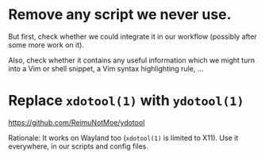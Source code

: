 # Remove any script we never use.

But first, check  whether we could integrate it in  our workflow (possibly after
some more work on it).

Also, check whether it contains any  useful information which we might turn into
a Vim or shell snippet, a Vim syntax highlighting rule, ...

# Replace `xdotool(1)` with `ydotool(1)`

<https://github.com/ReimuNotMoe/ydotool>

Rationale: It works on Wayland too (`xdotool(1)` is limited to X11).
Use it everywhere, in our scripts and config files.
